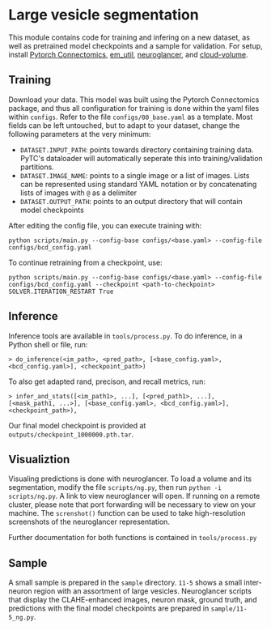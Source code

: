 # Large vesicle segmentation

This module contains code for training and infering on a new dataset, as well as pretrained model checkpoints and a sample for validation. For setup, install [Pytorch Connectomics](https://connectomics.readthedocs.io/en/latest/notes/installation.html), [em_util](https://github.com/PytorchConnectomics/em_util), [neuroglancer](https://pypi.org/project/neuroglancer), and [cloud-volume](https://pypi.org/project/cloud-volume).

## Training
Download your data. This model was built using the Pytorch Connectomics package, and thus all configuration for training is done within the yaml files within `configs`. Refer to the file `configs/00_base.yaml` as a template. Most fields can be left untouched, but to adapt to your dataset, change the following parameters at the very minimum:

* `DATASET.INPUT_PATH`: points towards directory containing training data. PyTC's dataloader will automatically seperate this into training/validation partitions.
* `DATASET.IMAGE_NAME`: points to a single image or a list of images. Lists can be represented using standard YAML notation or by concatenating lists of images with `@` as a delimiter
* `DATASET.OUTPUT_PATH`: points to an output directory that will contain model checkpoints

After editing the config file, you can execute training with:

`python scripts/main.py --config-base configs/<base.yaml> --config-file configs/bcd_config.yaml`

To continue retraining from a checkpoint, use:

`python scripts/main.py --config-base configs/<base.yaml> --config-file configs/bcd_config.yaml --checkpoint <path-to-checkpoint> SOLVER.ITERATION_RESTART True`

## Inference

Inference tools are available in `tools/process.py`. To do inference, in a Python shell or file, run:

`> do_inference(<im_path>, <pred_path>, [<base_config.yaml>, <bcd_config.yaml>], <checkpoint_path>)`

To also get adapted rand, precison, and recall metrics, run:

`> infer_and_stats([<im_path1>, ...], [<pred_path1>, ...], [<mask_path1, ...>], [<base_config.yaml>, <bcd_config.yaml>], <checkpoint_path>), 
`

Our final model checkpoint is provided at `outputs/checkpoint_1000000.pth.tar`.

## Visualiztion

Visualing predictions is done with neuroglancer. To load a volume and its segmentation, modify the file `scripts/ng.py`, then run `python -i scripts/ng.py`. A link to view neuroglancer will open. If running on a remote cluster, please note that port forwarding will be necessary to view on your machine. The `screnshot()` function can be used to take high-resolution screenshots of the neuroglancer representation.

Further documentation for both functions is contained in `tools/process.py`

## Sample

A small sample is prepared in the `sample` directory. `11-5` shows a small inter-neuron region with an assortment of large vesicles. Neuroglancer scripts that display the CLAHE-enhanced images, neuron mask, ground truth, and predictions with the final model checkpoints are prepared in `sample/11-5_ng.py`.
